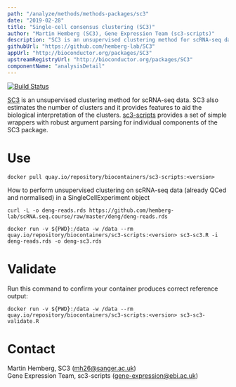 ```yaml
---
path: "/analyze/methods/methods-packages/sc3"
date: "2019-02-28"
title: "Single-cell consensus clustering (SC3)"
author: "Martin Hemberg (SC3), Gene Expression Team (sc3-scripts)"
description: "SC3 is an unsupervised clustering method for scRNA-seq data."
githubUrl: "https://github.com/hemberg-lab/SC3"
appUrl: "http://bioconductor.org/packages/SC3"
upstreamRegistryUrl: "http://bioconductor.org/packages/SC3"
componentName: "analysisDetail"
---
```


[![Build Status](http://www.bioconductor.org/shields/build/release/bioc/SC3.svg)](https://git.bioconductor.org/packages/SC3)

[SC3](http://bioconductor.org/packages/SC3) is an unsupervised clustering method for scRNA-seq data. SC3 also estimates the number of clusters and it provides features to aid the biological interpretation of the clusters. [sc3-scripts](https://anaconda.org/bioconda/sc3-scripts) provides a set of simple wrappers with robust argument parsing for individual components of the SC3 package.

# Use

```
docker pull quay.io/repository/biocontainers/sc3-scripts:<version>
```

How to perform unsupervised clustering on scRNA-seq data (already QCed and normalised) in a SingleCellExperiment object 

```
curl -L -o deng-reads.rds https://github.com/hemberg-lab/scRNA.seq.course/raw/master/deng/deng-reads.rds

docker run -v ${PWD}:/data -w /data --rm quay.io/repository/biocontainers/sc3-scripts:<version> sc3-sc3.R -i deng-reads.rds -o deng-sc3.rds 
```

# Validate 
Run this command to confirm your container produces correct reference output:

```
docker run -v ${PWD}:/data -w /data --rm quay.io/repository/biocontainers/sc3-scripts:<version> sc3-sc3-validate.R
```

# Contact
Martin Hemberg, SC3 (<a href="mailto://mh26@sanger.ac.uk">mh26@sanger.ac.uk</a>)  
Gene Expression Team, sc3-scripts (<a href="mailto://gene-expression@ebi.ac.uk">gene-expression@ebi.ac.uk</a>)
